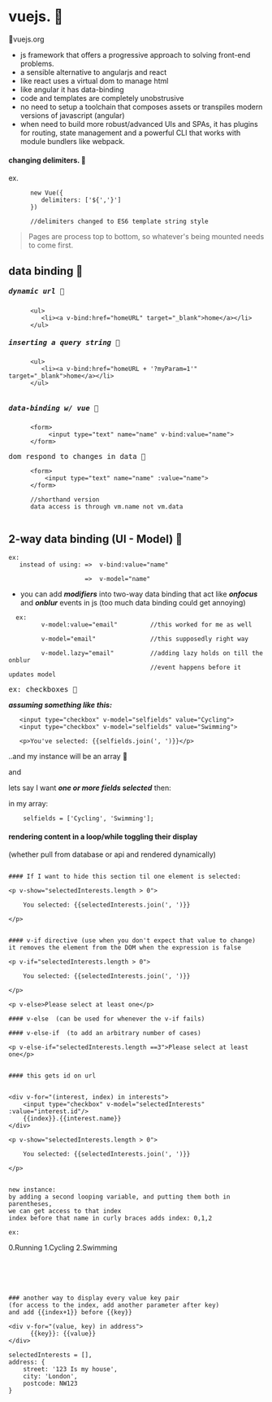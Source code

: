 # vuejs. :tanabata_tree:
:statue_of_liberty:vuejs.org

- js framework that offers a progressive approach to solving front-end problems.
- a sensible alternative to angularjs and react
- like react uses a virtual dom to manage html
- like angular it has data-binding
- code and templates are completely unobstrusive
- no need to setup a toolchain that composes assets or transpiles modern versions of 
  javascript (angular) 
- when need to build more robust/advanced UIs and SPAs, it has plugins for routing,
  state management and a powerful CLI that works with module bundlers like webpack.

#### changing delimiters. :checkered_flag:

  ex.
  
```
      new Vue({
         delimiters: ['${','}']
      })

      //delimiters changed to ES6 template string style
```

> Pages are process top to bottom, so whatever's being mounted needs to come first.



## data binding  :violin:

##### <kbd>dynamic url  :banana:</kbd>	

```
      <ul>
         <li><a v-bind:href="homeURL" target="_blank">home</a></li>
      </ul>

``` 

##### <kbd>inserting a query string :banana:</kbd>	


```
      <ul>
         <li><a v-bind:href="homeURL + '?myParam=1'" target="_blank">home</a></li>
      </ul>
      
``` 

##### <kbd>data-binding w/ vue  :banana:</kbd>	

```
      <form>
           <input type="text" name="name" v-bind:value="name">
      </form>
```

 <kbd>dom respond to changes in data   :ski:</kbd>
```
      <form>
          <input type="text" name="name" :value="name">
      </form>

      //shorthand version
      data access is through vm.name not vm.data
      
```

## 2-way data binding (UI - Model)  :doughnut:

```
ex:
   instead of using: =>  v-bind:value="name"

                     =>  v-model="name"
```



- you can add ***modifiers*** into two-way data binding that act like ***onfocus*** and
  ***onblur*** events in js (too much data binding could get annoying)

```
  ex:
         v-model:value="email"         //this worked for me as well

         v-model="email"               //this supposedly right way

         v-model.lazy="email"          //adding lazy holds on till the onblur
                                       //event happens before it updates model
```



<kbd>ex: checkboxes :doughnut:</kbd>

   ***assuming something like this:***

``` 
   <input type="checkbox" v-model="selfields" value="Cycling">
   <input type="checkbox" v-model="selfields" value="Swimming">
```
       <p>You've selected: {{selfields.join(', ')}}</p>

   ..and my instance will be an array  :ferris_wheel:
   
  and
   
   lets say I want ***one or more fields selected*** then:

  in my array:
 
 

```
    selfields = ['Cycling', 'Swimming'];
```

#### rendering content in a loop/while toggling their display
(whether pull from database or api and rendered dynamically)

<script type="text/javascript">
  <div id="app">
      <form method="post" action="/">
        <label for="email">Email</label> <input type="email" v-model.lazy="email" id="email">
        <fieldset>
          <legend>Interests</legend>
          <div v-for="interest in interests">
              <input type="checkbox" v-model="selectedInterests" :value="interest"/>{{interest}}
          </div>
        </fieldset>
        <input type="submit" value="Subscribe">
        <!--<p>You entered {{email}}.</p>-->
        
        <p v-show="selectedInterests.length > 0"> 
            
            You selected: {{selectedInterests.join(', ')}}
        
        </p>
      </form>
  </div>
</script>

<script>
  var vm = new Vue({
     el:                      '#app',
     data: {
       email: '',
       interest:              ['Running', 'Cycling', 'Swimming'],
       selectedInterests:     []
     }
  });
</script>


```

#### If I want to hide this section til one element is selected:

```
    <p v-show="selectedInterests.length > 0"> 
            
        You selected: {{selectedInterests.join(', ')}}
        
    </p>


```

#### v-if directive (use when you don't expect that value to change)
it removes the element from the DOM when the expression is false

```
    <p v-if="selectedInterests.length > 0"> 
            
        You selected: {{selectedInterests.join(', ')}}
        
    </p>

    <p v-else>Please select at least one</p>

```
#### v-else  (can be used for whenever the v-if fails)

#### v-else-if  (to add an arbitrary number of cases)

```  
    <p v-else-if="selectedInterests.length ==3">Please select at least one</p>

```

#### this gets id on url


```
    <div v-for="(interest, index) in interests">
        <input type="checkbox" v-model="selectedInterests" :value="interest.id"/>
        {{index}}.{{interest.name}}
    </div>
        
    <p v-show="selectedInterests.length > 0"> 
            
        You selected: {{selectedInterests.join(', ')}}
        
    </p>

```

new instance:   
by adding a second looping variable, and putting them both in parentheses,
we can get access to that index   
index before that name in curly braces adds index: 0,1,2

ex:

```
  0.Running
  1.Cycling
  2.Swimming

```



```
  <script>
        var vm = new Vue({
           el:                      '#app',
           data: {
             email: '',
             interest:  [
                {
                  id: 1,
                  name: 'Running',
                },
                
                {
                  id: 2,
                  name: 'Cycling'
                },

                {
                  id: 3,
                  name: 'Swimming'
                }    


             ],        

             selectedInterests:     []
           }
        });
  </script>


```


### another way to display every value key pair
(for access to the index, add another parameter after key)
and add {{index+1}} before {{key}}

```
    <div v-for="(value, key) in address">
          {{key}}: {{value}}
    </div>

    selectedInterests = [],
    address: {
        street: '123 Is my house',
        city: 'London',
        postcode: NW123
    }

```

  











